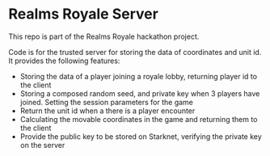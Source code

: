 # Realms Royale Server

This repo is part of the Realms Royale hackathon project.

Code is for the trusted server for storing the data of coordinates and unit id. It provides the following features:

- Storing the data of a player joining a royale lobby, returning player id to the client
- Storing a composed random seed, and private key when 3 players have joined. Setting the session parameters for the game
- Return the unit id when a there is a player encounter
- Calculating the movable coordinates in the game and returning them to the client
- Provide the public key to be stored on Starknet, verifying the private key on the server
